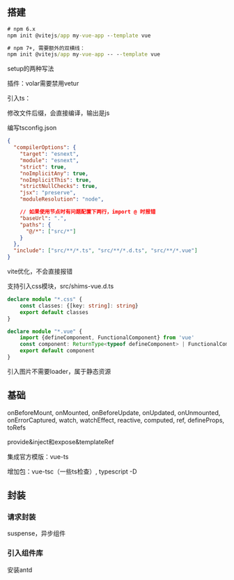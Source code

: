 ## 搭建

```cmd
# npm 6.x
npm init @vitejs/app my-vue-app --template vue

# npm 7+, 需要额外的双横线：
npm init @vitejs/app my-vue-app -- --template vue

```

setup的两种写法

插件：volar需要禁用vetur

引入ts：

修改文件后缀，会直接编译，输出是js

编写tsconfig.json

```json
{
  "compilerOptions": {
    "target": "esnext",
    "module": "esnext",
    "strict": true,
    "noImplicitAny": true,
    "noImplicitThis": true,
    "strictNullChecks": true,
    "jsx": "preserve",
    "moduleResolution": "node",

    // 如果使用节点时有问题配置下两行，import @ 时报错
    "baseUrl": ".",
    "paths": {
      "@/*": ["src/*"]
    }
  },
  "include": ["src/**/*.ts", "src/**/*.d.ts", "src/**/*.vue"]
}

```

vite优化，不会直接报错

支持引入css模块，src/shims-vue.d.ts

```ts
declare module "*.css" {
    const classes: {[key: string]: string}
    export default classes
}

declare module "*.vue" {
    import {defineComponent, FunctionalComponent} from 'vue'
    const component: ReturnType<typeof defineComponent> | FunctionalComponent
    export default component
}
```

引入图片不需要loader，属于静态资源

## 基础

onBeforeMount, onMounted, onBeforeUpdate, onUpdated, onUnmounted, onErrorCaptured, watch, watchEffect, reactive, computed, ref, defineProps, toRefs

provide&inject和expose&templateRef

集成官方模版：vue-ts

增加包：vue-tsc（一些ts检查）, typescript -D

## 封装

### 请求封装

suspense，异步组件

### 引入组件库

安装antd